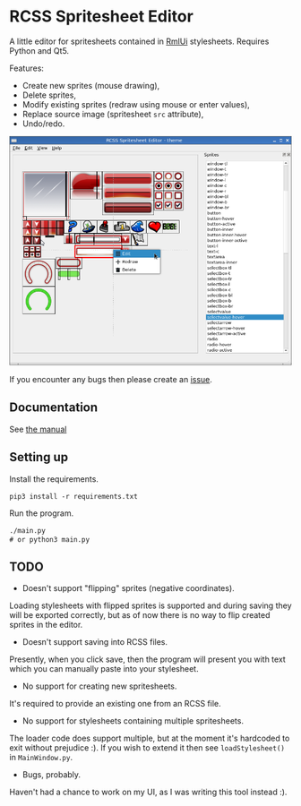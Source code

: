 # RCSS Spritesheet Editor

A little editor for spritesheets contained in 
[RmlUi](https://github.com/mikke89/RmlUi) stylesheets.
Requires Python and Qt5.

Features:

* Create new sprites (mouse drawing),
* Delete sprites,
* Modify existing sprites (redraw using mouse or enter values),
* Replace source image (spritesheet `src` attribute),
* Undo/redo.

![Screenshot](./img/rcss-ed-1.png)

If you encounter any bugs then please create an 
[issue](https://github.com/svenvvv/rcss-sprite-ed/issues).

## Documentation

See [the manual](./MANUAL.md)

## Setting up

Install the requirements.

```
pip3 install -r requirements.txt
```

Run the program.

```
./main.py
# or python3 main.py
```

## TODO

* Doesn't support "flipping" sprites (negative coordinates).

Loading stylesheets with flipped sprites is supported and during saving they
will be exported correctly, but as of now there is no way to flip created
sprites in the editor.

* Doesn't support saving into RCSS files.

Presently, when you click save, then the program will present you with text
which you can manually paste into your stylesheet.

* No support for creating new spritesheets.

It's required to provide an existing one from an RCSS file.

* No support for stylesheets containing multiple spritesheets.

The loader code does support multiple, but at the moment it's hardcoded to exit
without prejudice :).
If you wish to extend it then see `loadStylesheet()` in `MainWindow.py`.

* Bugs, probably.

Haven't had a chance to work on my UI, as I was writing this tool instead :).

